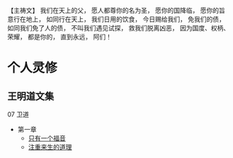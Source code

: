 【主祷文】
我们在天上的父，
愿人都尊你的名为圣，
愿你的国降临，
愿你的旨意行在地上，
如同行在天上，
我们日用的饮食，
今日赐给我们，
免我们的债，
如同我们免了人的债，
不叫我们遇见试探，
救我们脱离凶恶，
因为国度、权柄、荣耀，
都是你的，
直到永远，
阿们！

# 个人灵修
## 王明道文集
07 卫道
- 第一章
  - [只有一个福音](https://github.com/caojunhua/lingxiu/blob/master/%E7%8E%8B%E6%98%8E%E9%81%93%E6%96%87%E9%9B%86/07_%E5%8D%AB%E9%81%93/01_%E7%9C%9F%E4%BC%AA%E7%A6%8F%E9%9F%B3%E8%BE%A8.md)
  - [注重来生的道理](https://github.com/caojunhua/lingxiu/blob/master/%E7%8E%8B%E6%98%8E%E9%81%93%E6%96%87%E9%9B%86/07_%E5%8D%AB%E9%81%93/02_%E6%B3%A8%E9%87%8D%E6%9D%A5%E7%94%9F%E7%9A%84%E9%81%93%E7%90%86.md)
